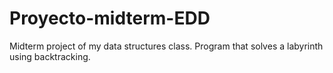 # Proyecto-midterm-EDD
Midterm project of my data structures class. Program that solves a labyrinth using backtracking.
